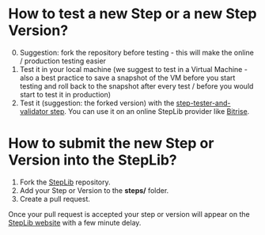 
# How to test a new Step or a new Step Version?

0. Suggestion: fork the repository before testing - this will make the online / production testing easier
1. Test it in your local machine (we suggest to test in a Virtual Machine - also a best practice to save a snapshot of the VM before you start testing and roll back to the snapshot after every test / before you would start to test it in production)
2. Test it (suggestion: the forked version) with the [step-tester-and-validator step](https://github.com/bitrise-io/steps-step-tester-and-validator). You can use it on an online StepLib provider like [Bitrise](http://www.bitrise.io).


# How to submit the new Step or Version into the StepLib?

1. Fork the [StepLib](https://github.com/steplib/steplib) repository.
2. Add your Step or Version to the **steps/** folder.
3. Create a pull request.

Once your pull request is accepted your step or version will appear on the [StepLib website](http://www.steplib.com/) with a few minute delay.